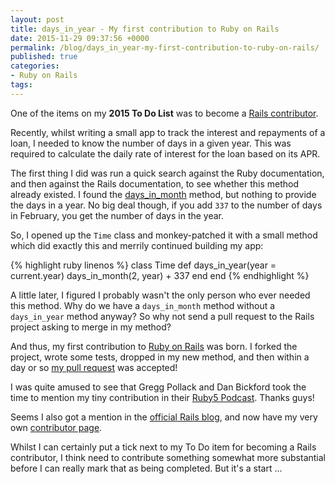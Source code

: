 ```yaml
---
layout: post
title: days_in_year - My first contribution to Ruby on Rails
date: 2015-11-29 09:37:56 +0000
permalink: /blog/days_in_year-my-first-contribution-to-ruby-on-rails/
published: true
categories:
- Ruby on Rails
tags:
---
```


One of the items on my **2015 To Do List** was to become a [Rails contributor](http://contributors.rubyonrails.org/).

Recently, whilst writing a small app to track the interest and repayments of a loan, I needed to know the number of days in a given year. This was required to calculate the daily rate of interest for the loan based on its APR.

The first thing I did was run a quick search against the Ruby documentation, and then against the Rails documentation, to see whether this method already existed. I found the [days_in_month](http://api.rubyonrails.org/classes/Time.html#method-c-days_in_month) method, but nothing to provide the days in a year. No big deal though, if you add `337` to the number of days in February, you get the number of days in the year.

So, I opened up the `Time` class and monkey-patched it with a small method which did exactly this and merrily continued building my app:

{% highlight ruby linenos %}
class Time
  def days_in_year(year = current.year)
    days_in_month(2, year) + 337
  end
end
{% endhighlight %}

A little later, I figured I probably wasn't the only person who ever needed this method. Why do we have a `days_in_month` method without a `days_in_year` method anyway? So why not send a pull request to the Rails project asking to merge in my method?

And thus, my first contribution to [Ruby on Rails](http://rubyonrails.org/) was born. I forked the project, wrote some tests, dropped in my new method, and then within a day or so [my pull request](https://github.com/rails/rails/pull/22244) was accepted!

I was quite amused to see that Gregg Pollack and Dan Bickford took the time to mention my tiny contribution in their [Ruby5 Podcast](https://ruby5.codeschool.com/episodes/644-episode-601-november-17th-2015). Thanks guys!

Seems I also got a mention in the [official Rails blog](http://weblog.rubyonrails.org/2015/11/14/this-week-in-rails-new-releases-exciting-rails-5-stuff-and-more/), and now have my very own [contributor page](http://contributors.rubyonrails.org/contributors/jon-pascoe/commits).

Whilst I can certainly put a tick next to my To Do item for becoming a Rails contributor, I think need to contribute something somewhat more substantial before I can really mark that as being completed. But it's a start ...
